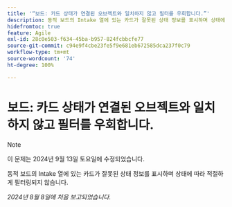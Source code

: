 ```yaml
---
title: '“보드: 카드 상태가 연결된 오브젝트와 일치하지 않고 필터를 우회합니다.”'
description: 동적 보드의 Intake 열에 있는 카드가 잘못된 상태 정보를 표시하며 상태에 따라 적절하게 필터링되지 않습니다.
hidefromtoc: true
feature: Agile
exl-id: 28c0e503-f634-45ba-b957-824fcbbcfe77
source-git-commit: c94e9f4cbe23fe5f9e681eb672585dca237f0c79
workflow-type: tm+mt
source-wordcount: '74'
ht-degree: 100%

---
```


# 보드: 카드 상태가 연결된 오브젝트와 일치하지 않고 필터를 우회합니다.

>[!NOTE]
>
>이 문제는 2024년 9월 13일 토요일에 수정되었습니다.

동적 보드의 Intake 열에 있는 카드가 잘못된 상태 정보를 표시하며 상태에 따라 적절하게 필터링되지 않습니다.

_2024년 8월 8일에 처음 보고되었습니다._
